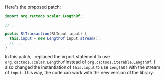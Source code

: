 Here's the proposed patch:
```java
import org.cactoos.scalar.LengthOf;

// ...

public RtTransaction(RtInput input) {
  this.input = new LengthOf(input.stream());
  // ...
}
```
In this patch, I replaced the import statement to use `org.cactoos.scalar.LengthOf` instead of `org.cactoos.iterable.LengthOf`. I also changed the instantiation of `this.input` to use `LengthOf` with the stream of `input`. This way, the code can work with the new version of the library.